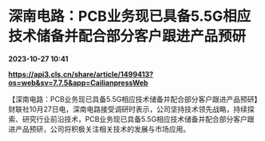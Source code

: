 # 深南电路：PCB业务现已具备5.5G相应技术储备并配合部分客户跟进产品预研

**2023-10-27 10:41**

**https://api3.cls.cn/share/article/1499413?os=web&sv=7.7.5&app=CailianpressWeb**

【深南电路：PCB业务现已具备5.5G相应技术储备并配合部分客户跟进产品预研】财联社10月27日电，深南电路接受调研时表示，公司坚持技术领先战略，持续探索、研究行业前沿技术，PCB业务现已具备5.5G相应技术储备并配合部分客户跟进产品预研，公司将积极关注相关技术的发展与市场应用。